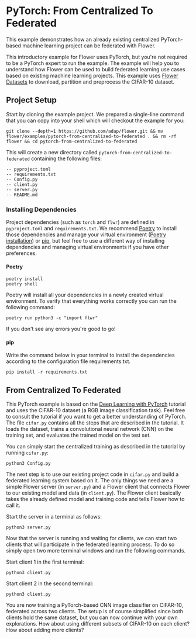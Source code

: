 # PyTorch: From Centralized To Federated

This example demonstrates how an already existing centralized PyTorch-based machine learning project can be federated with Flower.

This introductory example for Flower uses PyTorch, but you're not required to be a PyTorch expert to run the example. The example will help you to understand how Flower can be used to build federated learning use cases based on existing machine learning projects. This example uses [Flower Datasets](https://flower.dev/docs/datasets/) to download, partition and preprocess the CIFAR-10 dataset.

## Project Setup

Start by cloning the example project. We prepared a single-line command that you can copy into your shell which will checkout the example for you:

```shell
git clone --depth=1 https://github.com/adap/flower.git && mv flower/examples/pytorch-from-centralized-to-federated . && rm -rf flower && cd pytorch-from-centralized-to-federated
```

This will create a new directory called `pytorch-from-centralized-to-federated` containing the following files:

```shell
-- pyproject.toml
-- requirements.txt
-- Config.py
-- client.py
-- server.py
-- README.md
```

### Installing Dependencies

Project dependencies (such as `torch` and `flwr`) are defined in `pyproject.toml` and `requirements.txt`. We recommend [Poetry](https://python-poetry.org/docs/) to install those dependencies and manage your virtual environment ([Poetry installation](https://python-poetry.org/docs/#installation)) or [pip](https://pip.pypa.io/en/latest/development/), but feel free to use a different way of installing dependencies and managing virtual environments if you have other preferences.

#### Poetry

```shell
poetry install
poetry shell
```

Poetry will install all your dependencies in a newly created virtual environment. To verify that everything works correctly you can run the following command:

```shell
poetry run python3 -c "import flwr"
```

If you don't see any errors you're good to go!

#### pip

Write the command below in your terminal to install the dependencies according to the configuration file requirements.txt.

```shell
pip install -r requirements.txt
```

## From Centralized To Federated

This PyTorch example is based on the [Deep Learning with PyTorch](https://pytorch.org/tutorials/beginner/blitz/cifar10_tutorial.html) tutorial and uses the CIFAR-10 dataset (a RGB image classification task). Feel free to consult the tutorial if you want to get a better understanding of PyTorch. The file `cifar.py` contains all the steps that are described in the tutorial. It loads the dataset, trains a convolutional neural network (CNN) on the training set, and evaluates the trained model on the test set.

You can simply start the centralized training as described in the tutorial by running `cifar.py`:

```shell
python3 Config.py
```

The next step is to use our existing project code in `cifar.py` and build a federated learning system based on it. The only things we need are a simple Flower server (in `server.py`) and a Flower client that connects Flower to our existing model and data (in `client.py`). The Flower client basically takes the already defined model and training code and tells Flower how to call it.

Start the server in a terminal as follows:

```shell
python3 server.py
```

Now that the server is running and waiting for clients, we can start two clients that will participate in the federated learning process. To do so simply open two more terminal windows and run the following commands.

Start client 1 in the first terminal:

```shell
python3 client.py
```

Start client 2 in the second terminal:

```shell
python3 client.py
```

You are now training a PyTorch-based CNN image classifier on CIFAR-10, federated across two clients. The setup is of course simplified since both clients hold the same dataset, but you can now continue with your own explorations. How about using different subsets of CIFAR-10 on each client? How about adding more clients?
